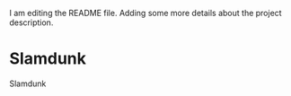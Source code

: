 I am editing the README file. Adding some more details about the project description.
# Slamdunk
Slamdunk
